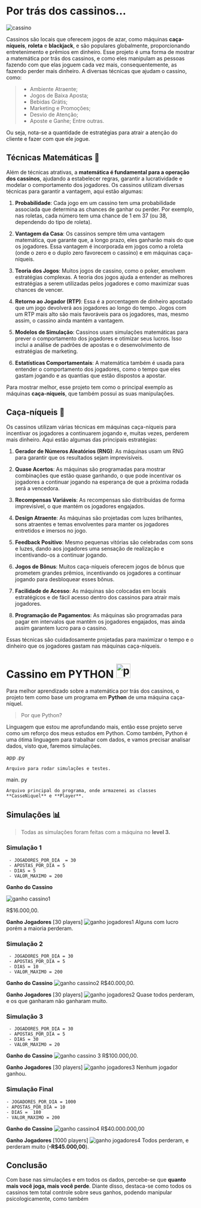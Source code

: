 # Por trás dos cassinos...
![cassino](https://media.discordapp.net/attachments/791064779950653470/1298063630511902740/cassino-resort-brasil-capa.png?ex=67183376&is=6716e1f6&hm=76c5f7a02632cf40d50ba28f5a689b3ff1384b12405e36042fea68ad77effc8c&=&format=webp&quality=lossless&width=550&height=288)

Cassinos são locais que oferecem jogos de azar, como máquinas **caça-níqueis**, **roleta** e **blackjack**, e são populares globalmente, proporcionando entretenimento e prêmios em dinheiro.
Esse projeto é uma forma de mostrar a matemática por trás dos cassinos, e como eles manipulam as pessoas fazendo com que elas joguem cada vez mais, consequentemente, as fazendo perder mais dinheiro.
A diversas técnicas que ajudam o cassino, como:

 > - Ambiente Atraente;
 > - Jogos de Baixa Aposta;
 > - Bebidas Grátis;
 > - Marketing e Promoções;
 > - Desvio de Atenção;
 > - Aposte e Ganhe;
 > Entre outras.

Ou seja, nota-se a quantidade de estratégias para atrair a atenção do cliente e fazer com que ele jogue.

## Técnicas Matemáticas 🧮
Além de técnicas atrativas, a **matemática é fundamental para a operação dos cassinos**, ajudando a estabelecer regras, garantir a lucratividade e modelar o comportamento dos jogadores. Os cassinos utilizam diversas técnicas para garantir a vantagem, aqui estão algumas:

1.  **Probabilidade**: Cada jogo em um cassino tem uma probabilidade associada que determina as chances de ganhar ou perder. Por exemplo, nas roletas, cada número tem uma chance de 1 em 37 (ou 38, dependendo do tipo de roleta).
    
2.  **Vantagem da Casa**: Os cassinos sempre têm uma vantagem matemática, que garante que, a longo prazo, eles ganharão mais do que os jogadores. Essa vantagem é incorporada em jogos como a roleta (onde o zero e o duplo zero favorecem o cassino) e em máquinas caça-níqueis.
    
3.  **Teoria dos Jogos**: Muitos jogos de cassino, como o poker, envolvem estratégias complexas. A teoria dos jogos ajuda a entender as melhores estratégias a serem utilizadas pelos jogadores e como maximizar suas chances de vencer.
    
4.  **Retorno ao Jogador (RTP)**: Essa é a porcentagem de dinheiro apostado que um jogo devolverá aos jogadores ao longo do tempo. Jogos com um RTP mais alto são mais favoráveis para os jogadores, mas, mesmo assim, o cassino ainda mantém a vantagem.
    
5.  **Modelos de Simulação**: Cassinos usam simulações matemáticas para prever o comportamento dos jogadores e otimizar seus lucros. Isso inclui a análise de padrões de apostas e o desenvolvimento de estratégias de marketing.
    
6.  **Estatísticas Comportamentais**: A matemática também é usada para entender o comportamento dos jogadores, como o tempo que eles gastam jogando e as quantias que estão dispostos a apostar.

Para mostrar melhor, esse projeto tem como o principal exemplo as máquinas **caça-níqueis**, que também possui as suas manipulações.

## Caça-níqueis 🎰
Os cassinos utilizam várias técnicas em máquinas caça-níqueis para incentivar os jogadores a continuarem jogando e, muitas vezes, perderem mais dinheiro. Aqui estão algumas das principais estratégias:

1.  **Gerador de Números Aleatórios (RNG)**: As máquinas usam um RNG para garantir que os resultados sejam imprevisíveis. 
    
2.  **Quase Acertos**: As máquinas são programadas para mostrar combinações que estão quase ganhando, o que pode incentivar os jogadores a continuar jogando na esperança de que a próxima rodada será a vencedora.
    
3.  **Recompensas Variáveis**: As recompensas são distribuídas de forma imprevisível, o que mantém os jogadores engajados.
    
4.  **Design Atraente**: As máquinas são projetadas com luzes brilhantes, sons atraentes e temas envolventes para manter os jogadores entretidos e imersos no jogo.
    
5.  **Feedback Positivo**: Mesmo pequenas vitórias são celebradas com sons e luzes, dando aos jogadores uma sensação de realização e incentivando-os a continuar jogando.
    
6.  **Jogos de Bônus**: Muitos caça-níqueis oferecem jogos de bônus que prometem grandes prêmios, incentivando os jogadores a continuar jogando para desbloquear esses bônus.
    
7.  **Facilidade de Acesso**: As máquinas são colocadas em locais estratégicos e de fácil acesso dentro dos cassinos para atrair mais jogadores.
    
8.  **Programação de Pagamentos**: As máquinas são programadas para pagar em intervalos que mantêm os jogadores engajados, mas ainda assim garantem lucro para o cassino.

Essas técnicas são cuidadosamente projetadas para maximizar o tempo e o dinheiro que os jogadores gastam nas máquinas caça-níqueis.

# Cassino em PYTHON  <img src="https://cdn.jsdelivr.net/gh/devicons/devicon/icons/python/python-original.svg" height="38" alt="python logo"  />

Para melhor aprendizado sobre a matemática por trás dos cassinos, o projeto tem como base um programa em **Python** de uma máquina caça-níquel.

> Por que Python?

Linguagem que estou me aprofundando mais, então esse projeto serve como um reforço dos meus estudos em Python. Como também, Python é uma ótima linguagem para trabalhar com dados, e vamos precisar analisar dados, visto que, faremos simulações.

app .py

    Arquivo para rodar simulações e testes.

main. py

    Arquivo principal do programa, onde armazenei as classes **CasseNiquel** e **Player**.

## Simulações 📊

> Todas as simulações foram feitas com a máquina no **level 3.**

### Simulação 1

     - JOGADORES_POR_DIA  = 30 
     - APOSTAS_POR_DIA = 5 
     - DIAS = 5
     - VALOR_MAXIMO = 200
     
**Ganho do Cassino**

![ganho cassino1](https://media.discordapp.net/attachments/791064779950653470/1298058997852803132/image.png?ex=67182f25&is=6716dda5&hm=6e4d2f57c4626fda29c8493b96f73cd930a2ceebf8a597c4800f3c5781a85883&=&format=webp&quality=lossless)

R$16.000,00.

**Ganho Jogadores** [30 players]
![ganho jogadores1](https://media.discordapp.net/attachments/791064779950653470/1298058910829383700/image.png?ex=67182f11&is=6716dd91&hm=00629086bca175a231b5a2f9bedf0ff9e5ca3e0b621f2bc95877680319e9e92f&=&format=webp&quality=lossless)
Alguns com lucro porém a maioria perderam.

### Simulação 2

     - JOGADORES_POR_DIA = 30 
     - APOSTAS_POR_DIA = 5 
     - DIAS = 10
     - VALOR_MAXIMO = 200

**Ganho do Cassino**
![ganho cassino2](https://media.discordapp.net/attachments/791064779950653470/1298055989567946752/image.png?ex=67182c58&is=6716dad8&hm=70529d30f8c377748681cc01f3a03aa3fdbcf120e50894c7dcf023ff45e279bc&=&format=webp&quality=lossless)
R$40.000,00.

**Ganho Jogadores** [30 players]
![ganho jogadores2](https://media.discordapp.net/attachments/791064779950653470/1298056071130251264/image.png?ex=67182c6c&is=6716daec&hm=246ab11fab965cad406aa55c02edcca13d31b4dced6d32a8809d90072a004600&=&format=webp&quality=lossless)
Quase todos perderam, e os que ganharam não ganharam muito.

### Simulação 3

     - JOGADORES_POR_DIA = 30
     - APOSTAS_POR_DIA = 5
     - DIAS = 30
     - VALOR_MAXIMO = 20
   
**Ganho do Cassino**
![ganho cassino 3](https://cdn.discordapp.com/attachments/791064779950653470/1298057131412553868/image.png?ex=67182d68&is=6716dbe8&hm=4c11ad58108d63547ae6312d97fe83ad9f378e2813a534482b124eedd1fe0495&=)
R$100.000,00.

**Ganho Jogadores** [30 players]
![ganho jogadores3](https://media.discordapp.net/attachments/791064779950653470/1298058110824349828/image.png?ex=67182e52&is=6716dcd2&hm=687f16f5c1acba74e8dabd33ab49bb2d61ae2e4e73137c23b128dc9eced66c0e&=&format=webp&quality=lossless)
Nenhum jogador ganhou.

### Simulação Final

    - JOGADORES_POR_DIA = 1000
    - APOSTAS_POR_DIA = 10
    - DIAS =  180
    - VALOR_MAXIMO = 200
    
**Ganho do Cassino**
![ganho cassino4](https://media.discordapp.net/attachments/791064779950653470/1298059958587228241/image.png?ex=6718300a&is=6716de8a&hm=cd767694d9945342c8f87b4edd42589ef2fbcbe6e0fa6a0929a2806120f6ad54&=&format=webp&quality=lossless) 
R$40.000.000,00

**Ganho Jogadores** [1000 players]
![ganho jogadores4](https://media.discordapp.net/attachments/791064779950653470/1298060184853413940/image.png?ex=67183040&is=6716dec0&hm=d8aa6a0a661ab131ee4efeacd0e3373a303c7574d4f378fa569fe298affd5c46&=&format=webp&quality=lossless&width=965&height=583)
Todos perderam, e perderam muito (**-R$45.000,00**).

## Conclusão 

Com base nas simulações e em todos os dados, percebe-se que **quanto mais você joga, mais você perde**. Diante disso, destaca-se como todos os cassinos tem total controle sobre seus ganhos, podendo manipular psicologicamente, como também   
